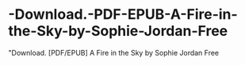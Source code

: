 # -Download.-PDF-EPUB-A-Fire-in-the-Sky-by-Sophie-Jordan-Free
"Download. [PDF/EPUB] A Fire in the Sky by Sophie Jordan Free
